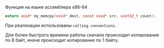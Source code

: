 Функция на языке ассемблера x86-64

```c
extern void* my_memcpy(void* dest, const void* src, uint32_t count);
```

При реализации использованы `calling conventions`.

Для более быстрого времени работы сначала происходит копирование по 8 байт, иначе происходит копирование по 1 байту.

